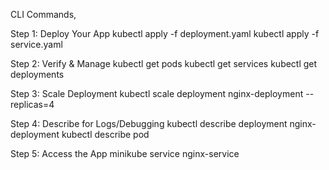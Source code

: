CLI Commands,

Step 1: Deploy Your App
kubectl apply -f deployment.yaml
kubectl apply -f service.yaml

Step 2: Verify & Manage
kubectl get pods
kubectl get services
kubectl get deployments

Step 3: Scale Deployment
kubectl scale deployment nginx-deployment --replicas=4

Step 4: Describe for Logs/Debugging
kubectl describe deployment nginx-deployment
kubectl describe pod <pod-name>

Step 5: Access the App
minikube service nginx-service
